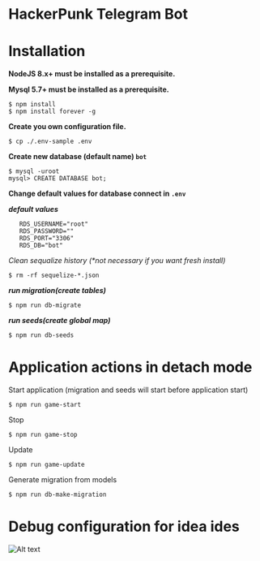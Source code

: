 # HackerPunk Telegram Bot

# Installation

**NodeJS 8.x+ must be installed as a prerequisite.**

**Mysql 5.7+ must be installed as a prerequisite.**

```
$ npm install
$ npm install forever -g
```
**Create you own configuration file.**
```
$ cp ./.env-sample .env
```
**Create new database (default name) ```bot```**
```
$ mysql -uroot
mysql> CREATE DATABASE bot;
```
**Change default values for database connect in ```.env```**

***default values***

```RDS_HOSTNAME="localhost"
   RDS_USERNAME="root"
   RDS_PASSWORD=""
   RDS_PORT="3306"
   RDS_DB="bot"
   ```
*Clean sequalize history (\*not necessary if you want fresh install)*

```
$ rm -rf sequelize-*.json
```

***run migration(create tables)***

```
$ npm run db-migrate
```

***run seeds(create global map)***

```
$ npm run db-seeds
```

# Application actions in detach mode

Start application (migration and seeds will start before application start)
```
$ npm run game-start
```

Stop
```
$ npm run game-stop
```

Update
```
$ npm run game-update
```

Generate migration from models
```
$ npm run db-make-migration
```

# Debug configuration for idea ides
![Alt text](https://monosnap.com/image/wWApX4AJfOz6ROwoUtdRRqcDEusR4z.png)
